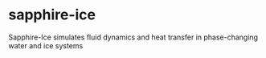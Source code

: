 # sapphire-ice
Sapphire-Ice simulates fluid dynamics and heat transfer in phase-changing water and ice systems
